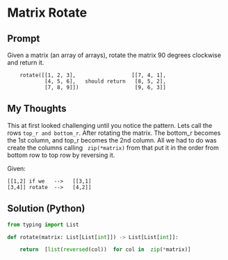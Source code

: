 

# Matrix Rotate

## Prompt



Given a matrix (an array of arrays), rotate the matrix 90 degrees clockwise and return it. 

    
```
    rotate([[1, 2, 3], 				    [[7, 4, 1],
			[4, 5, 6],   should return   [8, 5, 2],
			[7, 8, 9]])  				 [9, 6, 3]]
```


## My Thoughts
This at first looked challenging until you notice the pattern. Lets call the rows `top_r and bottom_r`. After rotating the matrix. The bottom_r becomes the 1st column, and top_r becomes the 2nd column. All we had to do was create the columns calling ` zip(*matrix)` from that put it in the order from bottom row to top row by reversing it.

Given:
```Given:
[[1,2] if we   -->   [[3,1]
[3,4]] rotate  -->   [4,2]]
```


## Solution (Python)
```python
from typing import List

def rotate(matrix: List[List[int]]) -> List[List[int]]:

	return  [list(reversed(col))  for col in  zip(*matrix)]
```
